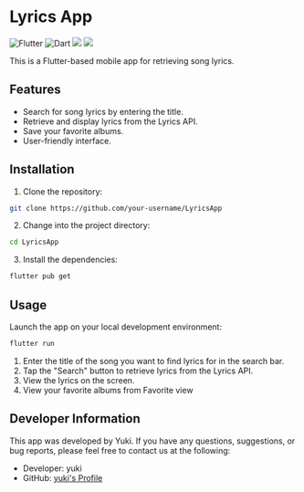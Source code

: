 # Lyrics App

![Flutter](https://img.shields.io/badge/Flutter-v3.7.7-blue?logo=flutter&logoColor=white) ![Dart](https://img.shields.io/badge/Dart-v2.19.4-blue?logo=dart&logoColor=white) <img src="https://img.shields.io/github/commit-activity/m/Taaaa-yuki/Lyrics_app?logo=github"> <img src="https://img.shields.io/github/repo-size/Taaaa-yuki/Lyrics_app?logo=github"> 

This is a Flutter-based mobile app for retrieving song lyrics.

## Features

- Search for song lyrics by entering the title.
- Retrieve and display lyrics from the Lyrics API.
- Save your favorite albums.
- User-friendly interface.

## Installation

1. Clone the repository:

```bash
git clone https://github.com/your-username/LyricsApp
```

2. Change into the project directory:

```bash
cd LyricsApp
```

3. Install the dependencies:

```bash
flutter pub get
```

## Usage

Launch the app on your local development environment:

```bash
flutter run
```

1. Enter the title of the song you want to find lyrics for in the search bar.
2. Tap the "Search" button to retrieve lyrics from the Lyrics API.
3. View the lyrics on the screen.
4. View your favorite albums from Favorite view

## Developer Information

This app was developed by Yuki. If you have any questions, suggestions, or bug reports, please feel free to contact us at the following:

- Developer: yuki
- GitHub: [yuki's Profile](https://github.com/Taaaa-yuki)
